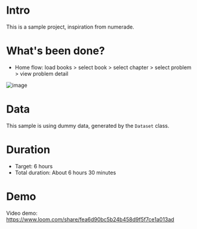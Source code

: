 # Intro
This is a sample project, inspiration from numerade.

# What's been done? 
- Home flow: load books > select book > select chapter > select problem > view problem detail

![image](https://user-images.githubusercontent.com/4979497/131193733-a5354f2f-b6b4-4339-8699-85ce66e3eec0.png)

# Data 
This sample is using dummy data, generated by the `Dataset` class. 

# Duration
- Target: 6 hours
- Total duration: About 6 hours 30 minutes

# Demo 
Video demo: https://www.loom.com/share/fea6d90bc5b24b458d9f5f7ce1a013ad
